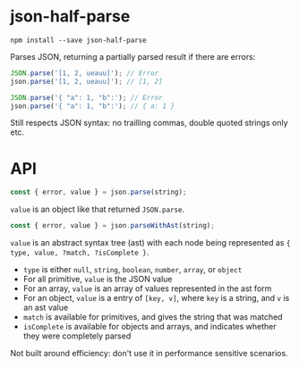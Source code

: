 # json-half-parse

```
npm install --save json-half-parse
```

Parses JSON, returning a partially parsed result if there are errors:

```javascript
JSON.parse('[1, 2, ueauu]'); // Error
json.parse('[1, 2, ueauu]'); // [1, 2]

JSON.parse('{ "a": 1, "b":'); // Error
json.parse('{ "a": 1, "b":'); // { a: 1 }
```

Still respects JSON syntax: no trailling commas, double quoted strings only etc.

# API

```javascript
const { error, value } = json.parse(string);
```

`value` is an object like that returned `JSON.parse`.

```javascript
const { error, value } = json.parseWithAst(string);
```

`value` is an abstract syntax tree (ast) with each node being represented as `{ type, value, ?match, ?isComplete }`.

* `type` is either `null`, `string`, `boolean`, `number`, `array`, or `object`
* For all primitive, `value` is the JSON value
* For an array, `value` is an array of values represented in the ast form
* For an object, `value` is a entry of `[key, v]`, where `key` is a string, and `v` is an ast value
* `match` is available for primitives, and gives the string that was matched
* `isComplete` is available for objects and arrays, and indicates whether they were completely parsed

Not built around efficiency: don't use it in performance sensitive scenarios.
